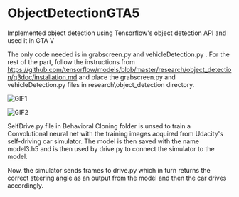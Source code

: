 # ObjectDetectionGTA5
Implemented object detection using Tensorflow's object detection API and used it in GTA V

The only code needed is in grabscreen.py and vehicleDetection.py .
For the rest of the part, follow the instructions from https://github.com/tensorflow/models/blob/master/research/object_detection/g3doc/installation.md
and place the grabscreen.py and vehicleDetection.py files in research\object_detection directory.

![GIF1](https://user-images.githubusercontent.com/38715446/54090873-db9e7700-439e-11e9-8056-ccab8b2f78c1.gif)

![GIF2](https://user-images.githubusercontent.com/38715446/54091194-20c4a800-43a3-11e9-8dd6-6a3a00c85d6a.gif)


SelfDrive.py file in Behavioral Cloning folder is unsed to train a Convolutional neural net with the training images acquired from Udacity's self-driving car simulator.
The model is then saved with the name model3.h5 and is then used by drive.py to connect the simulator to the model.

Now, the simulator sends frames to drive.py which in turn returns the correct steering angle as an output from the model and then the car drives accordingly.



